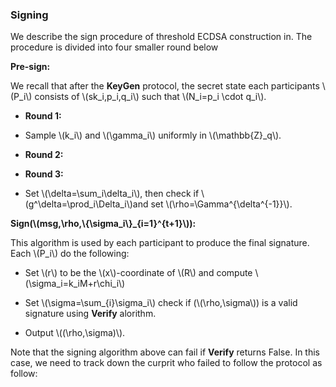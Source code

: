 ### Signing

We describe the sign procedure of threshold ECDSA construction in. The procedure is divided into four smaller round below

**Pre-sign:**

We recall that after the **KeyGen** protocol, the secret state each participants \\(P_i\\) consists of \\(sk_i,p_i,q_i\\) such that \\(N_i=p_i \cdot q_i\\). 

- **Round 1:**
 - Sample \\(k_i\\) and \\(\gamma_i\\) uniformly in \\(\mathbb{Z}_q\\).

- **Round 2:**

- **Round 3:**

 
 - Set \\(\delta=\sum_i\delta_i\\), then check if \\(g^\delta=\prod_i\Delta_i\\)and set \\(\rho=\Gamma^{\delta^{-1}}\\).

**Sign(\\(msg,\rho,\\{\sigma_i\\}_{i=1}^{t+1}\\)):** 

This algorithm is used by each participant to produce the final signature. Each \\(P_i\\) do the following:

- Set \\(r\\) to be the \\(x\\)-coordinate of \\(R\\) and compute \\(\sigma_i=k_iM+r\chi_i\\)

- Set \\(\sigma=\sum_{i}\sigma_i\\) check if 
(\\(\rho,\sigma\\)) is a valid signature using **Verify** alorithm.

- Output \\((\rho,\sigma)\\).

Note that the signing algorithm above can fail if **Verify** returns False. In this case, we need to track down the curprit who failed to follow the protocol as follow: